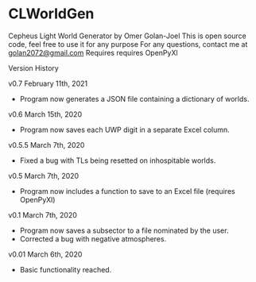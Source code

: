 # CLWorldGen
Cepheus Light World Generator by Omer Golan-Joel
This is open source code, feel free to use it for any purpose
For any questions, contact me at golan2072@gmail.com
Requires requires OpenPyXl

Version History

v0.7 February 11th, 2021
- Program now generates a JSON file containing a dictionary of worlds.

v0.6 March 15th, 2020
- Program now saves each UWP digit in a separate Excel column.

v0.5.5 March 7th, 2020
- Fixed a bug with TLs being resetted on inhospitable worlds.

v0.5 March 7th, 2020
- Program now includes a function to save to an Excel file (requires OpenPyXl)

v0.1 March 7th, 2020
- Program now saves a subsector to a file nominated by the user.
- Corrected a bug with negative atmospheres.

v0.01 March 6th, 2020
- Basic functionality reached.
